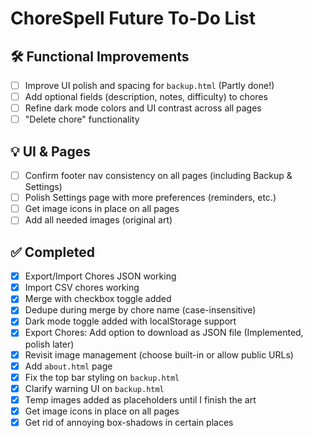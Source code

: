 # ChoreSpell Future To-Do List

## 🛠 Functional Improvements

- [ ] Improve UI polish and spacing for `backup.html` (Partly done!)
- [ ] Add optional fields (description, notes, difficulty) to chores
- [ ] Refine dark mode colors and UI contrast across all pages
- [ ] "Delete chore" functionality

## 💡 UI & Pages
- [ ] Confirm footer nav consistency on all pages (including Backup & Settings)
- [ ] Polish Settings page with more preferences (reminders, etc.)
- [ ] Get image icons in place on all pages
- [ ] Add all needed images (original art)

## ✅ Completed
- [x] Export/Import Chores JSON working
- [x] Import CSV chores working
- [x] Merge with checkbox toggle added
- [x] Dedupe during merge by chore name (case-insensitive)
- [x] Dark mode toggle added with localStorage support
- [x] Export Chores: Add option to download as JSON file (Implemented, polish later)
- [x] Revisit image management (choose built-in or allow public URLs)
- [x] Add `about.html` page
- [x] Fix the top bar styling on `backup.html`
- [x] Clarify warning UI on `backup.html`
- [x] Temp images added as placeholders until I finish the art
- [x] Get image icons in place on all pages
- [x] Get rid of annoying box-shadows in certain places
